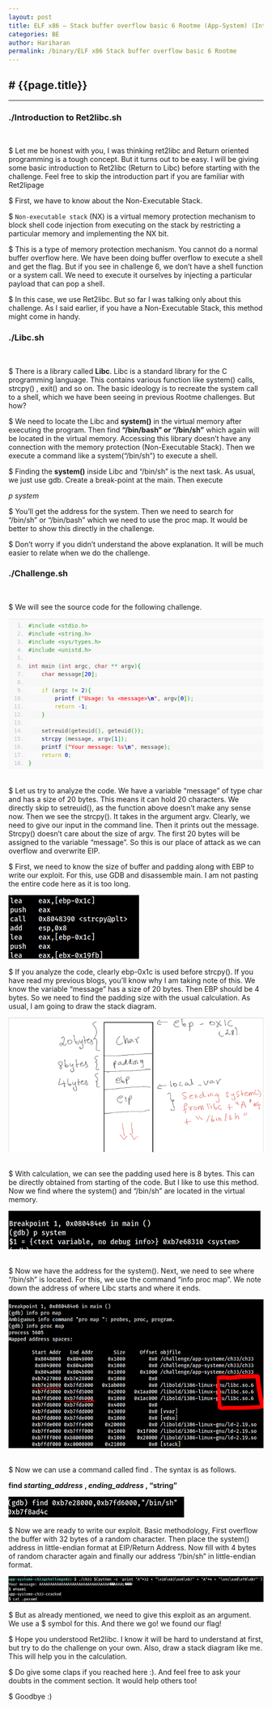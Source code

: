 ```yaml
---
layout: post
title: ELF x86 — Stack buffer overflow basic 6 Rootme (App-System) (Introduction to Ret2libc)
categories: BE
author: Hariharan
permalink: /binary/ELF x86 Stack buffer overflow basic 6 Rootme
---
```


<h2># {{page.title}}</h2>
<hr>

<h3>./Introduction to Ret2libc.sh</h3>
&nbsp;


$ Let me be honest with you, I was thinking ret2libc and Return oriented programming is a tough concept. But it turns out to be easy. I will be giving some basic introduction to Ret2libc (Return to Libc) before starting with the challenge. Feel free to skip the introduction part if you are familiar with Ret2lipage

$ First, we have to know about the Non-Executable Stack.

$ `Non-executable stack` (NX) is a virtual memory protection mechanism to block shell code injection from executing on the stack by restricting a particular memory and implementing the NX bit.

$ This is a type of memory protection mechanism. You cannot do a normal buffer overflow here. We have been doing buffer overflow to execute a shell and get the flag. But if you see in challenge 6, we don’t have a shell function or a system call. We need to execute it ourselves by injecting a particular payload that can pop a shell.

$ In this case, we use Ret2libc. But so far I was talking only about this challenge. As I said earlier, if you have a Non-Executable Stack, this method might come in handy.

<h3>./Libc.sh</h3>

&nbsp;

$ There is a library called **Libc**. Libc is a standard library for the C programming language. This contains various function like system() calls, strcpy() , exit() and so on. The basic ideology is to recreate the system call to a shell, which we have been seeing in previous Rootme challenges. But how?

$ We need to locate the Libc and **system()** in the virtual memory after executing the program. Then find **“/bin/bash” or “/bin/sh”** which again will be located in the virtual memory. Accessing this library doesn’t have any connection with the memory protection (Non-Executable Stack). Then we execute a command like a system(“/bin/sh”) to execute a shell.

$ Finding the **system()** inside Libc and “/bin/sh” is the next task. As usual, we just use gdb. Create a break-point at the main. Then execute

*p system*

$ You’ll get the address for the system. Then we need to search for “/bin/sh” or “/bin/bash” which we need to use the proc map. It would be better to show this directly in the challenge.

$ Don’t worry if you didn’t understand the above explanation. It will be much easier to relate when we do the challenge.

<h3>./Challenge.sh</h3>
&nbsp;

$ We will see the source code for the following challenge.

![SouceCode](/Pictures/Rootme6-sourcecode.png)
&nbsp;

$ Let us try to analyze the code. We have a variable “message” of type char and has a size of 20 bytes. This means it can hold 20 characters. We directly skip to setreuid(), as the function above doesn’t make any sense now. Then we see the strcpy(). It takes in the argument argv. Clearly, we need to give our input in the command line. Then it prints out the message. Strcpy() doesn’t care about the size of argv. The first 20 bytes will be assigned to the variable “message”. So this is our place of attack as we can overflow and overwrite EIP.

$ First, we need to know the size of buffer and padding along with EBP to write our exploit. For this, use GDB and disassemble main. I am not pasting the entire code here as it is too long.


![SouceCode](/Pictures/Rootme6-firstpic.png)
&nbsp;

$ If you analyze the code, clearly ebp-0x1c is used before strcpy(). If you have read my previous blogs, you’ll know why I am taking note of this. We know the variable “message” has a size of 20 bytes. Then EBP should be 4 bytes. So we need to find the padding size with the usual calculation. As usual, I am going to draw the stack diagram.

![SouceCode](/Pictures/Rootme6-stackdiagram.png)
&nbsp;

$ With calculation, we can see the padding used here is 8 bytes. This can be directly obtained from starting of the code. But I like to use this method. Now we find where the system() and “/bin/sh” are located in the virtual memory.

![SouceCode](/Pictures/Rootme6-secondpic.png)
&nbsp;

$ Now we have the address for the system(). Next, we need to see where “/bin/sh” is located. For this, we use the command “info proc map”. We note down the address of where Libc starts and where it ends.

![SouceCode](/Pictures/Rootme6-procmap.png)
&nbsp;

$ Now we can use a command called find . The syntax is as follows.

**find *starting_address* , *ending_address* , “string”**

![SouceCode](/Pictures/Rootme6-thirdpic.png)
&nbsp;

$ Now we are ready to write our exploit. Basic methodology, First overflow the buffer with 32 bytes of a random character. Then place the system() address in little-endian format at EIP/Return Address. Now fill with 4 bytes of random character again and finally our address “/bin/sh” in little-endian format.

![SouceCode](/Pictures/Rootme6-final.png)

$ But as already mentioned, we need to give this exploit as an argument. We use a $ symbol for this. And there we go! we found our flag!

$ Hope you understood Ret2libc. I know it will be hard to understand at first, but try to do the challenge on your own. Also, draw a stack diagram like me. This will help you in the calculation.

$ Do give some claps if you reached here :). And feel free to ask your doubts in the comment section. It would help others too!

$ Goodbye :)
